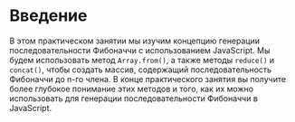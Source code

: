 # Введение

В этом практическом занятии мы изучим концепцию генерации последовательности Фибоначчи с использованием JavaScript. Мы будем использовать метод `Array.from()`, а также методы `reduce()` и `concat()`, чтобы создать массив, содержащий последовательность Фибоначчи до n-го члена. В конце практического занятия вы получите более глубокое понимание этих методов и того, как их можно использовать для генерации последовательности Фибоначчи в JavaScript.
